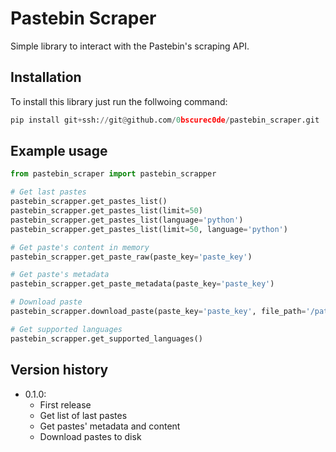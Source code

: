 # Pastebin Scraper

Simple library to interact with the Pastebin's scraping API.

## Installation

To install this library just run the follwoing command:

```python
pip install git+ssh://git@github.com/0bscurec0de/pastebin_scraper.git
```
## Example usage

```python
from pastebin_scraper import pastebin_scrapper

# Get last pastes
pastebin_scrapper.get_pastes_list()
pastebin_scrapper.get_pastes_list(limit=50)
pastebin_scrapper.get_pastes_list(language='python')
pastebin_scrapper.get_pastes_list(limit=50, language='python')

# Get paste's content in memory
pastebin_scrapper.get_paste_raw(paste_key='paste_key')

# Get paste's metadata
pastebin_scrapper.get_paste_metadata(paste_key='paste_key')

# Download paste
pastebin_scrapper.download_paste(paste_key='paste_key', file_path='/path/to/save/')

# Get supported languages
pastebin_scrapper.get_supported_languages()
```

## Version  history

* 0.1.0:
    * First release
    * Get list of last pastes
    * Get pastes' metadata and content
    * Download pastes to disk
